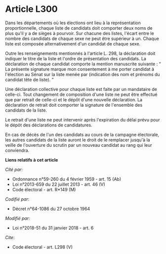 # Article L300

Dans les départements où les élections ont lieu à la représentation proportionnelle, chaque liste de candidats doit comporter
deux noms de plus qu'il y a de sièges à pourvoir. Sur chacune des listes, l'écart entre le nombre des candidats de chaque
sexe ne peut être supérieur à un. Chaque liste est composée alternativement d'un candidat de chaque sexe.

Outre les renseignements mentionnés à l'article L. 298, la déclaration doit indiquer le titre de la liste et l'ordre de
présentation des candidats. La déclaration de chaque candidat comporte la mention manuscrite suivante : “ La présente
signature marque mon consentement à me porter candidat à l'élection au Sénat sur la liste menée par (indication des nom et
prénoms du candidat tête de liste). ”

Une déclaration collective pour chaque liste est faite par un mandataire de celle-ci. Tout changement de composition d'une
liste ne peut être effectué que par retrait de celle-ci et le dépôt d'une nouvelle déclaration. La déclaration de retrait
doit comporter la signature de l'ensemble des candidats de la liste.

Le retrait d'une liste ne peut intervenir après l'expiration du délai prévu pour le dépôt des déclarations de candidatures.

En cas de décès de l'un des candidats au cours de la campagne électorale, les autres candidats de la liste auront le droit de
le remplacer jusqu'à la veille de l'ouverture du scrutin par un nouveau candidat au rang qui leur conviendra.

**Liens relatifs à cet article**

_Cité par_:

  - Ordonnance n°59-260 du 4 février 1959 - art. 15 (Ab)
  - Loi n°2013-659 du 22 juillet 2013 - art. 46 (V)
  - Code électoral - art. R*149 (M)

_Codifié par_:

  - Décret n°64-1086 du 27 octobre 1964

_Modifié par_:

  - Loi n°2018-51 du 31 janvier 2018 - art. 6

_Cite_:

  - Code électoral - art. L298 (V)

